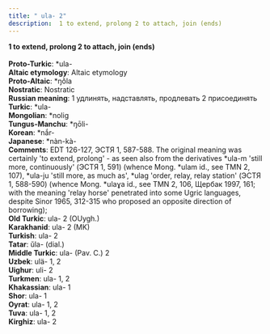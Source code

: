 ```yaml
---
title: " ula- 2"
description:  1 to extend, prolong 2 to attach, join (ends)
---
```

<strong> 1 to extend, prolong 2 to attach, join (ends)</strong><br><br>
<strong>Proto-Turkic</strong>:  *ula-<br>
<strong>Altaic etymology</strong>:  Altaic etymology<br>
<strong> Proto-Altaic</strong>:  *ŋṑla<br>
<strong>Nostratic</strong>:  Nostratic<br>
<strong>Russian meaning</strong>:  1 удлинять, надставлять, продлевать 2 присоединять<br>
<strong>Turkic</strong>:  *ula-<br>
<strong>Mongolian</strong>:  *nolig<br>
<strong>Tungus-Manchu</strong>:  *ŋōli-<br>
<strong>Korean</strong>:  *nắr-<br>
<strong>Japanese</strong>:  *nàn-kà-<br>
<strong>Comments</strong>:  EDT 126-127, ЭСТЯ 1, 587-588. The original meaning was certainly 'to extend, prolong' - as seen also from the derivatives *ula-m 'still more, continuously' (ЭСТЯ 1, 591) (whence Mong. *ulam id., see TMN 2, 107), *ula-ju 'still more, as much as', *ulag 'order, relay, relay station' (ЭСТЯ 1, 588-590) (whence Mong. *ulaɣa id., see TMN 2, 106, Щербак 1997, 161; with the meaning 'relay horse' penetrated into some Ugric languages, despite Sinor 1965, 312-315 who proposed an opposite direction of borrowing);<br>
<strong>Old Turkic</strong>:  ula- 2 (OUygh.)<br>
<strong>Karakhanid</strong>:  ula- 2 (MK)<br>
<strong>Turkish</strong>:  ula- 2<br>
<strong>Tatar</strong>:  ŭla- (dial.)<br>
<strong>Middle Turkic</strong>:  ula- (Pav. C.) 2<br>
<strong>Uzbek</strong>:  ulä- 1, 2<br>
<strong>Uighur</strong>:  uli- 2<br>
<strong>Turkmen</strong>:  ula- 1, 2<br>
<strong>Khakassian</strong>:  ula- 1<br>
<strong>Shor</strong>:  ula- 1<br>
<strong>Oyrat</strong>:  ula- 1, 2<br>
<strong>Tuva</strong>:  ula- 1, 2<br>
<strong>Kirghiz</strong>:  ula- 2<br>


